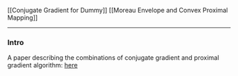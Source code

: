 [[Conjugate Gradient for Dummy]]
[[Moreau Envelope and Convex Proximal Mapping]]

---
### **Intro**

A paper describing the combinations of conjugate gradient and proximal gradient algorithm: [here](https://hal.archives-ouvertes.fr/file/index/docid/505733/filename/proxconj.pdf)


